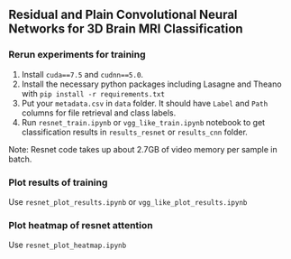 ## Residual and Plain Convolutional Neural Networks for 3D Brain MRI Classification

### Rerun experiments for training
1. Install `cuda==7.5` and `cudnn==5.0`.
2. Install the necessary python packages including Lasagne and Theano with `pip install -r requirements.txt`
3. Put your `metadata.csv` in `data` folder. It should have `Label` and `Path` columns for file retrieval and class labels.
4. Run `resnet_train.ipynb` or `vgg_like_train.ipynb` notebook to get classification results in `results_resnet` or `results_cnn` folder.

Note: Resnet code takes up about 2.7GB of video memory per sample in batch.

### Plot results of training
Use `resnet_plot_results.ipynb` or `vgg_like_plot_results.ipynb`

### Plot heatmap of resnet attention
Use `resnet_plot_heatmap.ipynb`
